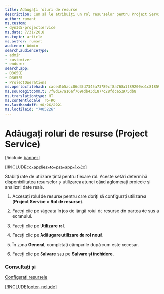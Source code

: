 ```yaml
---
title: Adăugați roluri de resurse
description: Cum să le atribuiți un rol resurselor pentru Project Service
author: rumant
ms.custom:
- dyn365-projectservice
ms.date: 7/31/2018
ms.topic: article
ms.author: rumant
audience: Admin
search.audienceType:
- admin
- customizer
- enduser
search.app:
- D365CE
- D365PS
- ProjectOperations
ms.openlocfilehash: caced5b5acc06d33d7345a73789cf8a768a1f89200eb1c8185909acece47b38f
ms.sourcegitcommit: 7f8d1e7a16af769adb43d1877c28fdce53975db8
ms.translationtype: HT
ms.contentlocale: ro-RO
ms.lasthandoff: 08/06/2021
ms.locfileid: "7005226"
---
```

# <a name="add-resource-roles-project-service"></a>Adăugați roluri de resurse (Project Service)

[!include [banner](../includes/psa-now-project-operations.md)]

[!INCLUDE[cc-applies-to-psa-app-1x-2x](../includes/cc-applies-to-psa-app-1x-2x.md)]

Stabilți rate de utilizare țintă pentru fiecare rol. Aceste setări determină disponibilitatea resurselor și utilizarea atunci când aglomerați proiecte și analizați date reale.  
  
1.  Accesați rolul de resurse pentru care doriți să configurați utilizarea (**Project Service > Rol de resurse**).  
  
2.  Faceți clic pe săgeata în jos de lângă rolul de resurse din partea de sus a ecranului.  
  
3.  Faceți clic pe **Utilizare rol**.  
  
4.  Faceți clic pe **Adăugare utilizare de rol nouă**.  
  
5.  În zona **General**, completați câmpurile după cum este necesar.  
  
6.  Faceți clic pe **Salvare** sau pe **Salvare și închidere**.  
  
### <a name="see-also"></a>Consultați și  
 [Configurați resursele](../psa/set-up-resources.md)


[!INCLUDE[footer-include](../includes/footer-banner.md)]
